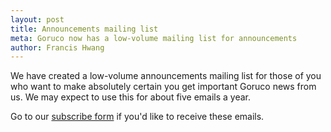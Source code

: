 ```yaml
---
layout: post
title: Announcements mailing list
meta: Goruco now has a low-volume mailing list for announcements
author: Francis Hwang
---
```


We have created a low-volume announcements mailing list for those of you
who want to make absolutely certain you get important Goruco news from
us. We may expect to use this for about five emails a year.

Go to our <a href="http://eepurl.com/lGzsb">subscribe form</a> if you'd
like to receive these emails.
